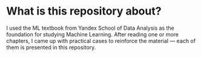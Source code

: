 # What is this repository about?

I used the ML textbook from Yandex School of Data Analysis as the foundation for studying Machine Learning.
After reading one or more chapters, I came up with practical cases to reinforce the material — each of them is presented in this repository.
